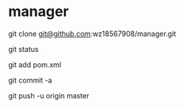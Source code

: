 # manager

git clone git@github.com:wz18567908/manager.git

git status

git add pom.xml

git commit -a

git push -u origin master
